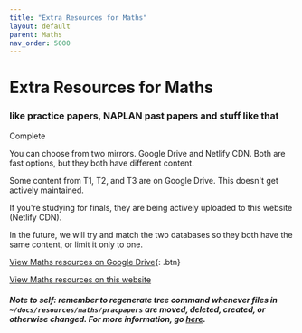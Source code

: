 ```yaml
---
title: "Extra Resources for Maths"
layout: default
parent: Maths
nav_order: 5000
---
```


# Extra Resources for Maths

### like practice papers, NAPLAN past papers and stuff like that

<label class="label label-green">Complete</label>

You can choose from two mirrors. Google Drive and Netlify CDN. Both are fast options, but they both have different content.

Some content from T1, T2, and T3 are on Google Drive. This doesn't get actively maintained.

If you're studying for finals, they are being actively uploaded to this website (Netlify CDN). 

In the future, we will try and match the two databases so they both have the same content, or limit it only to one.

[View Maths resources on Google Drive](https://drive.google.com/drive/folders/1Lc8Ct2LC0LQ_yq95yTJHZh5Sq8j7gDBN?usp=sharing){: .btn}

<a class="btn" href="../resources/maths/pracpapers/index.html">View Maths resources on this website</a>

##### Note to self: remember to regenerate tree command whenever files in `~/docs/resources/maths/pracpapers` are moved, deleted, created, or otherwise changed. For more information, go [here](tree.html).

